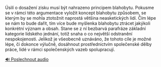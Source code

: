 
Úsilí o dosažení zisku musí být nahrazeno principem blahobytu. Pokusme se v rámci této argumentace vyložit koncept blahobytu způsobem, se kterým by se mohla ztotožnit naprostá většina neasketických lidí. Čím lépe se nám to bude dařit, tím více bude myšlenka blahobytu ztrácet jakýkoli konkrétní význam a obsah. Stane se z ní bezbarvá parafráze základní kategorie lidského jednání, totiž snaha o co největší odstranění nespokojenosti. Jelikož je všeobecně uznáváno, že tohoto cíle je možné lépe, či dokonce výlučně, dosáhnout prostřednictvím společenské dělby práce, lidé v rámci společenských vazeb spolupracují.

[🔊 Poslechnout audio](/data/7-paragraphs/audio/chapter_165/para_009-sil-o-dosaen-zisku-mus-bt-nahrazeno-principe.mp3)
